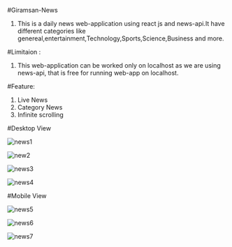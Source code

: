 #Giramsan-News
1. This is a daily news web-application using react js and news-api.It have different categories like genereal,entertainment,Technology,Sports,Science,Business and more.

#Limitaion :
1. This web-application can be worked only on localhost as we are using news-api, that is free for running web-app on localhost.

#Feature:
1. Live News
2. Category News
3. Infinite scrolling


#Desktop View

![news1](https://user-images.githubusercontent.com/95236961/172864457-522e4396-a7be-4832-85a6-3f3f6562ac72.png)

![new2](https://user-images.githubusercontent.com/95236961/172864432-53c99de5-ea1f-4858-a44a-d804d7b5b54f.png)

![news3](https://user-images.githubusercontent.com/95236961/172864443-dc6f1131-67f4-4f99-92f7-b07a6953db57.png)

![news4](https://user-images.githubusercontent.com/95236961/172864469-5fa5ba1b-fbe2-496f-9704-976b8dcbc40d.png)


#Mobile View


![news5](https://user-images.githubusercontent.com/95236961/172864476-34cc5e21-daeb-415b-9d42-5afe12729d91.png)

![news6](https://user-images.githubusercontent.com/95236961/172864484-16da0e19-adff-4207-be0b-1d0aad56c518.png)

![news7](https://user-images.githubusercontent.com/95236961/172864496-1ead5155-8737-45ae-8cb8-1adfad4f35b3.png)
